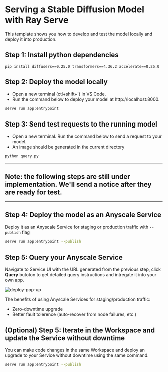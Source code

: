 # Serving a Stable Diffusion Model with Ray Serve
This template shows you how to develop and test the model locally and deploy it into production.

## Step 1: Install python dependencies
```
pip install diffusers==0.25.0 transformers==4.36.2 accelerate==0.25.0
```

## Step 2: Deploy the model locally
- Open a new terminal (ctl+shift+`) in VS Code. 
- Run the command below to deploy your model at http://localhost:8000.  

```bash
serve run app:entrypoint
```

## Step 3: Send test requests to the running model
- Open a new terminal. Run the command below to send a request to your model. 
- An image should be generated in the current directory
```bash
python query.py
```

--------
##  Note: the following steps are still under implementation. We'll send a notice after they are ready for test.
--------

## Step 4: Deploy the model as an Anyscale Service
Deploy it as an Anyscale Service for staging or production traffic with `--publish` flag

```bash
serve run app:entrypoint --publish
```


## Step 5: Query your Anyscale Service
Navigate to Service UI with the URL generated from the previous step, click **Query** butoton to get detailed query instructions and intregate it into your own app.

![deploy-pop-up](https://github.com/anyscale/templates/blob/main/templates/serve-stable-diffusion/assets/query_instructions.png?raw=true)

The benefits of using Anyscale Services for staging/production traffic:
- Zero-downtime upgrade
- Better fault tolerence (auto-recover from node failures, etc.)


## (Optional) Step 5: Iterate in the Workspace and update the Service without downtime
You can make code changes in the same Workspace and deploy an upgrade to your Service without downtime using the same command.

```bash
serve run app:entrypoint --publish
```

